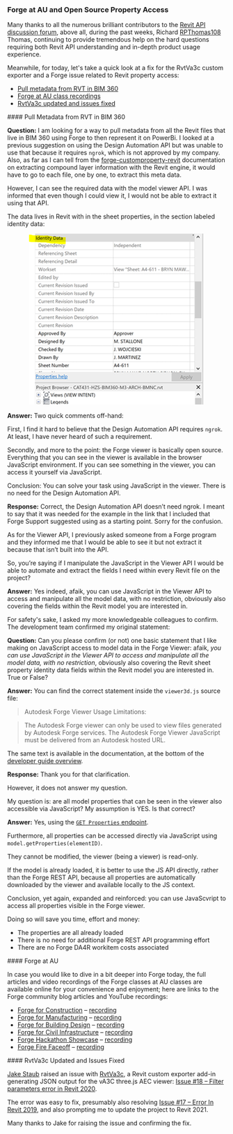 <head>
<meta http-equiv="Content-Type" content="text/html; charset=utf-8">
<link rel="stylesheet" type="text/css" href="bc.css">
<script src="https://cdn.rawgit.com/google/code-prettify/master/loader/run_prettify.js" type="text/javascript"></script>
</head>

<!---

- 8252 [Autodesk support]

- Forge at AU video links
  Sanjana Chand <sanjana.chand@autodesk.com>

- https://github.com/va3c/RvtVa3c/issues/18#issuecomment-748546481

 
twitter:

Forge at AU and open source property access with #JavaScript and the #RevitAPI @AutodeskForge @AutodeskRevit #bim #DynamoBim #ForgeDevCon http://autode.sk/forgeopensourceproperty

Today, we take a look at a fix for the RvtVa3c custom exporter and a Forge issue related to Revit property access
&ndash; Pull metadata from RVT in BIM 360
&ndash; Forge at AU class recordings 
&ndash; RvtVa3c updated and issues fixed...

linkedin:

Forge at AU and open source property access with #JavaScript and the #RevitAPI 

http://autode.sk/forgeopensourceproperty

Today, we take a look at a fix for the RvtVa3c custom exporter and a Forge issue related to Revit property access:

- Pull metadata from RVT in BIM 360
- Forge at AU class recordings 
- RvtVa3c updated and issues fixed...

#bim #DynamoBim #ForgeDevCon #Revit #API #IFC #SDK #AI #VisualStudio #Autodesk #AEC #adsk 

the [Revit API discussion forum](http://forums.autodesk.com/t5/revit-api-forum/bd-p/160) thread

<center>
<img src="img/" alt="" title="" width="600"/>
<p style="font-size: 80%; font-style:italic"></p>
<p style="font-size: 80%; font-style:italic">
<a href=""></a>
</p>
</center>

-->

### Forge at AU and Open Source Property Access

Many thanks to all the numerous brilliant contributors to
the [Revit API discussion forum](http://forums.autodesk.com/t5/revit-api-forum/bd-p/160),
above all, during the past weeks,
Richard [RPThomas108](https://forums.autodesk.com/t5/user/viewprofilepage/user-id/1035859) Thomas,
continuing to provide tremendous help on the hard questions requiring both Revit API understanding and in-depth product usage experience.

Meanwhile, for today, let's take a quick look at a fix for the RvtVa3c custom exporter and a Forge issue related to Revit property access:

- [Pull metadata from RVT in BIM 360](#2)
- [Forge at AU class recordings](#3)
- [RvtVa3c updated and issues fixed](#4)

####<a name="2"></a> Pull Metadata from RVT in BIM 360

**Question:** I am looking for a way to pull metadata from all the Revit files that live in BIM 360 using Forge to then represent it on PowerBi.
I looked at a previous suggestion on using the Design Automation API but was unable to use that because it requires `ngrok`, which is not approved by my company.
Also, as far as I can tell from the [forge-customproperty-revit](https://github.com/augustogoncalves/forge-customproperty-revit) documentation on extracting compound layer information with the Revit engine, it would have to go to each file, one by one, to extract this meta data.

However, I can see the required data with the model viewer API. I was informed that even though I could view it, I would not be able to extract it using that API.

The data lives in Revit with in the sheet properties, in the section labeled identity data:

<center>
<img src="img/rvt_sheet_property_identity_data.png" alt="Revit sheet property identity data" title="Revit sheet property identity data" width="405"/> <!-- 405 -->
</center>

**Answer:** Two quick comments off-hand:

First, I find it hard to believe that the Design Automation API requires `ngrok`. At least, I have never heard of such a requirement.

Secondly, and more to the point: the Forge viewer is basically open source.
Everything that you can see in the viewer is available in the browser JavaScript environment.
If you can see something in the viewer, you can access it yourself via JavaScript.

Conclusion: You can solve your task using JavaScript in the viewer.
There is no need for the Design Automation API.

**Response:** Correct, the Design Automation API doesn’t need ngrok.
I meant to say that it was needed for the example in the link that I included that Forge Support suggested using as a starting point.
Sorry for the confusion.

As for the Viewer API, I previously asked someone from a Forge program and they informed me that I would be able to see it but not extract it because that isn’t built into the API.

So, you’re saying if I manipulate the JavaScript in the Viewer API I would be able to automate and extract the fields I need within every Revit file on the project?

**Answer:** Yes indeed, afaik, you can use JavaScript in the Viewer API to access and manipulate all the model data, with no restriction, obviously also covering the fields within the Revit model you are interested in.

For safety's sake, I asked my more knowledgeable colleagues to confirm.
The development team confirmed my original statement:

**Question:** Can you please confirm (or not) one basic statement that I like making on JavaScript access to model data in the Forge Viewer: afaik, *you can use JavaScript in the Viewer API to access and manipulate all the model data, with no restriction*, obviously also covering the Revit sheet property identity data fields within the Revit model you are interested in. True or False?

**Answer:** You can find the correct statement inside the `viewer3d.js` source file:

> Autodesk Forge Viewer Usage Limitations:

> The Autodesk Forge viewer can only be used to view files generated by Autodesk Forge services.
The Autodesk Forge Viewer JavaScript must be delivered from an Autodesk hosted URL.

The same text is available in the documentation, at the bottom of the [developer guide overview](https://forge.autodesk.com/en/docs/viewer/v7/developers_guide/overview).

**Response:** Thank you for that clarification.

However, it does not answer my question.

My question is: are all model properties that can be seen in the viewer also accessible via JavaScript?
My assumption is YES.
Is that correct?

**Answer:** Yes, using
the [`GET Properties` endpoint](https://forge.autodesk.com/en/docs/model-derivative/v2/reference/http/urn-metadata-guid-properties-GET).

Furthermore, all properties can be accessed directly via JavaScript using `model.getProperties(elementID)`.

They cannot be modified, the viewer (being a viewer) is read-only.

If the model is already loaded, it is better to use the JS API directly, rather than the Forge REST API, because all properties are automatically downloaded by the viewer and available locally to the JS context.

Conclusion, yet again, expanded and reinforced: you can use JavaScvript to access all properties visible in the Forge viewer.

Doing so will save you time, effort  and money:

- The properties are all already loaded
- There is no need for additional Forge REST API programming effort
- There are no Forge DA4R workitem costs associated


####<a name="3"></a> Forge at AU

In case you would like to dive in a bit deeper into Forge today, the full articles and video recordings of the Forge classes at AU classes are available online for your convenience and enjoyment;
here are links to the Forge community blog articles and YouTube recordings:

- [Forge for Construction](https://forge.autodesk.com/blog/forge-construction-au-continuous-learning) &ndash; [recording](https://youtu.be/UKp7Dh_-usU)
- [Forge for Manufacturing](https://forge.autodesk.com/blog/forge-manufacturing-au-continuous-learning) &ndash; [recording](https://youtu.be/Kh_x_WtWITg)
- [Forge for Building Design](https://forge.autodesk.com/blog/forge-building-design-au-continuous-learning) &ndash; [recording](https://youtu.be/FFQdgEmFAxY)
- [Forge for Civil Infrastructure](https://forge.autodesk.com/blog/forge-civil-infrastructure-au-continuous-learning) &ndash; [recording](https://youtu.be/bKlgSl60m_0)
- [Forge Hackathon Showcase](https://forge.autodesk.com/blog/congrats-winners-forge-hackathon) &ndash; [recording](https://youtu.be/szsBtcYULuU)
- [Forge Fire Faceoff](https://forge.autodesk.com/blog/forge-fire-faceoff-exclusively-autodesk-university) &ndash; [recording](https://youtu.be/ma1ImLjtrJ0)


####<a name="4"></a> RvtVa3c Updated and Issues Fixed

[Jake Staub](https://github.com/jpstaub) raised an issue
with [RvtVa3c](https://github.com/va3c/RvtVa3c), 
a Revit custom exporter add-in generating JSON output for the vA3C three.js AEC viewer:
[Issue #18 &ndash; Filter parameters error in Revit 2020](https://github.com/va3c/RvtVa3c/issues/18).

The error was easy to fix, presumably also
resolving [Issue #17 &ndash; Error In Revit 2019](https://github.com/va3c/RvtVa3c/issues/17),
and also prompting me to update the project to Revit 2021.

Many thanks to Jake for raising the issue and confirming the fix.
